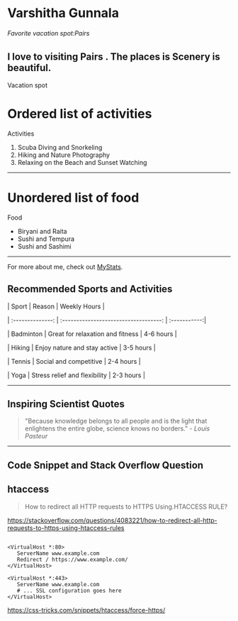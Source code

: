 # Varshitha Gunnala
###### Favorite vacation spot:Pairs
I love to visiting **Pairs** . The places is **Scenery** is beautiful.
---

Vacation spot
# Ordered list of activities 
Activities 
 1. Scuba Diving and Snorkeling
 2. Hiking and Nature Photography
 3. Relaxing on the Beach and Sunset Watching

 ---
 # Unordered list of food
 Food
 * Biryani and Raita
 * Sushi and Tempura
 * Sushi and Sashimi

---

For more about me, check out  [MyStats](https://github.com/Varshitha-11/My1_Gunnala/blob/main/MyStats.md).

## Recommended Sports and Activities

 

| Sport            | Reason                                | Weekly Hours |

| :--------------: | :-----------------------------------: | :-----------:|

| Badminton        | Great for relaxation and fitness      | 4-6 hours    |

| Hiking           | Enjoy nature and stay active          | 3-5 hours    |

| Tennis           | Social and competitive                | 2-4 hours    |

| Yoga             | Stress relief and flexibility         | 2-3 hours    |

 

---

## Inspiring Scientist Quotes

 

> "Because knowledge belongs to all people and is the light that enlightens the entire globe, science knows no borders." - *Louis Pasteur*

---

## Code Snippet and Stack Overflow Question

## htaccess 

> How to redirect all HTTP requests to HTTPS Using.HTACCESS RULE?

<https://stackoverflow.com/questions/4083221/how-to-redirect-all-http-requests-to-https-using-htaccess-rules>

 ```

<VirtualHost *:80>
    ServerName www.example.com
    Redirect / https://www.example.com/
</VirtualHost>

<VirtualHost *:443>
    ServerName www.example.com
    # ... SSL configuration goes here
</VirtualHost>

 ```
 https://css-tricks.com/snippets/htaccess/force-https/

 

